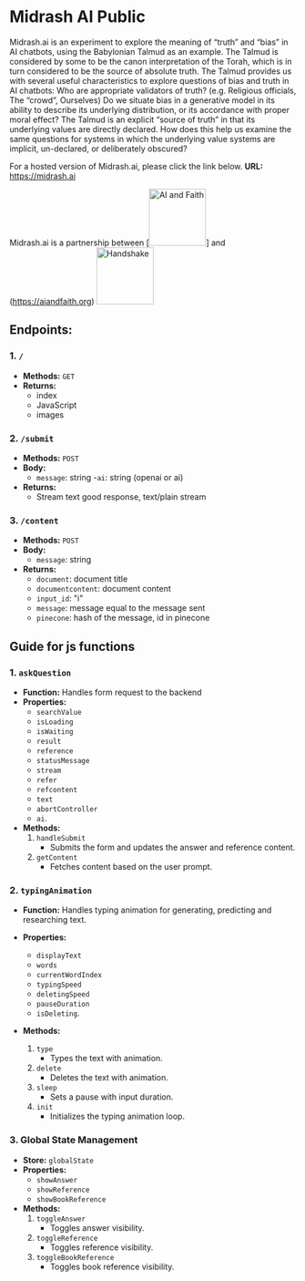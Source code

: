 # Midrash AI Public

Midrash.ai is an experiment to explore the meaning of “truth” and “bias” in AI chatbots, using the Babylonian Talmud as an example. The Talmud is considered by some to be the canon interpretation of the Torah, which is in turn considered to be the source of absolute truth. The Talmud provides us with several useful characteristics to explore questions of bias and truth in AI chatbots:
Who are appropriate validators of truth? (e.g. Religious officials, The “crowd”, Ourselves)
Do we situate bias in a generative model in its ability to describe its underlying distribution, or its accordance with proper moral effect? 
The Talmud is an explicit “source of truth” in that its underlying values are directly declared. How does this help us examine the same questions for systems in which the underlying value systems are implicit, un-declared, or deliberately obscured?

For a hosted version of Midrash.ai, please click the link below.
**URL:** https://midrash.ai

Midrash.ai is a partnership between [<img src="https://midrash.ai/static//images/aiandfaith.jpg" alt="AI and Faith" height="100" width="100">] and (https://aiandfaith.org) [<img src="https://midrash.ai/static//images/handshake.jpg" alt="Handshake" height="100" width="100">](https://handshake.fyi)

## Endpoints:

### 1. `/`

- **Methods:** `GET`
- **Returns:**
  - index
  - JavaScript
  - images

### 2. `/submit`

- **Methods:** `POST`
- **Body:**
  - `message`: string
  -`ai`: string (openai or ai)
- **Returns:**
  - Stream text good response, text/plain stream

### 3. `/content`

- **Methods:** `POST`
- **Body:**
  - `message`: string
- **Returns:**
  - `document`: document title
  - `documentcontent`: document content
  - `input_id`: "i"
  - `message`: message equal to the message sent
  - `pinecone`: hash of the message, id in pinecone


## Guide for js functions

### 1. `askQuestion`

- **Function:** Handles form request to the backend
- **Properties:**
    - `searchValue`
    - `isLoading`
    - `isWaiting`
    - `result`
    - `reference`
    - `statusMessage`
    - `stream`
    - `refer`
    - `refcontent`
    - `text`
    - `abortController`
    - `ai`.
- **Methods:**
    1.  `handleSubmit`
        - Submits the form and updates the answer and reference content.
    2.  `getContent`
        - Fetches content based on the user prompt.

### 2. `typingAnimation`

- **Function:** Handles typing animation for generating, predicting and researching text.
- **Properties:**
    - `displayText`
    - `words`
    - `currentWordIndex`
    - `typingSpeed`
    - `deletingSpeed`
    - `pauseDuration`
    - `isDeleting`.

- **Methods:**
    1. `type`
        - Types the text with animation.
    2. `delete`
        - Deletes the text with animation.
    3. `sleep`
        - Sets a pause with input duration.
    4. `init`
        - Initializes the typing animation loop.

### 3. Global State Management

- **Store:** `globalState`
- **Properties:**
    - `showAnswer`
    - `showReference`
    - `showBookReference`
- **Methods:**
    1. `toggleAnswer`
        - Toggles answer visibility.
    2. `toggleReference`
        - Toggles reference visibility.
    3. `toggleBookReference`
        - Toggles book reference visibility.
